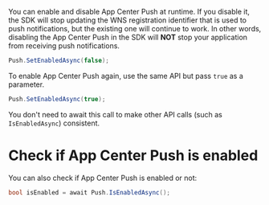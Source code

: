 You can enable and disable App Center Push at runtime. If you disable it, the SDK will stop updating the WNS registration identifier that is used to push notifications, but the existing one will continue to work. In other words, disabling the App Center Push in the SDK will **NOT** stop your application from receiving push notifications.

```csharp
Push.SetEnabledAsync(false);
```
To enable App Center Push again, use the same API but pass `true` as a parameter.

```csharp
Push.SetEnabledAsync(true);
```

You don't need to await this call to make other API calls (such as `IsEnabledAsync`) consistent.

# Check if App Center Push is enabled

You can also check if App Center Push is enabled or not:

```csharp
bool isEnabled = await Push.IsEnabledAsync();
```